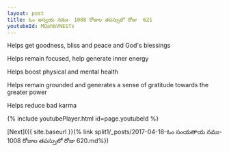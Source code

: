 ```yaml
---
layout: post
title: ఓం అస్వయ నమః- 1008 రోజుల తపస్సులో రోజు  621
youtubeId: MQahbVNESTs
---
```

 
 
Helps get goodness, bliss and peace and God's blessings
 
Helps remain focused, help generate inner energy 
 
Helps boost physical and mental health 
 
Helps remain grounded and generates a sense of gratitude towards the greater power 
 
Helps reduce bad karma
 
 
 
 


{% include youtubePlayer.html id=page.youtubeId %}
 
[Next]({{ site.baseurl }}{% link  split1/_posts/2017-04-18-ఓం సంయతాయ నమః- 1008 రోజుల తపస్సులో రోజు  620.md%})
 
